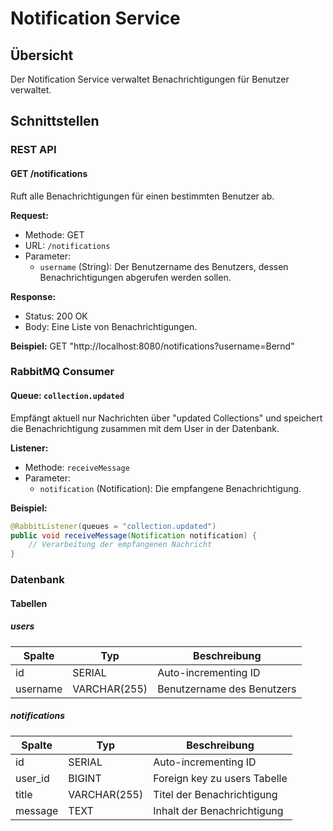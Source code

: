 # Notification Service

## Übersicht

Der Notification Service verwaltet Benachrichtigungen für Benutzer verwaltet. 

## Schnittstellen

### REST API

#### GET /notifications

Ruft alle Benachrichtigungen für einen bestimmten Benutzer ab.

**Request:**
- Methode: GET
- URL: `/notifications`
- Parameter:
  - `username` (String): Der Benutzername des Benutzers, dessen Benachrichtigungen abgerufen werden sollen.

**Response:**
- Status: 200 OK
- Body: Eine Liste von Benachrichtigungen.

**Beispiel:**
GET "http://localhost:8080/notifications?username=Bernd"

### RabbitMQ Consumer

#### Queue: `collection.updated`

Empfängt aktuell nur Nachrichten über "updated Collections" und speichert die Benachrichtigung zusammen mit dem User in der Datenbank.

**Listener:**
- Methode: `receiveMessage`
- Parameter:
  - `notification` (Notification): Die empfangene Benachrichtigung.

**Beispiel:**
```java
@RabbitListener(queues = "collection.updated")
public void receiveMessage(Notification notification) {
    // Verarbeitung der empfangenen Nachricht
}
```

### Datenbank

#### Tabellen

##### users

| Spalte   | Typ         | Beschreibung                  |
|----------|-------------|-------------------------------|
| id       | SERIAL      | Auto-incrementing ID          |
| username | VARCHAR(255)| Benutzername des Benutzers    |

##### notifications

| Spalte   | Typ         | Beschreibung                  |
|----------|-------------|-------------------------------|
| id       | SERIAL      | Auto-incrementing ID          |
| user_id  | BIGINT      | Foreign key zu users Tabelle  |
| title    | VARCHAR(255)| Titel der Benachrichtigung    |
| message  | TEXT        | Inhalt der Benachrichtigung   |